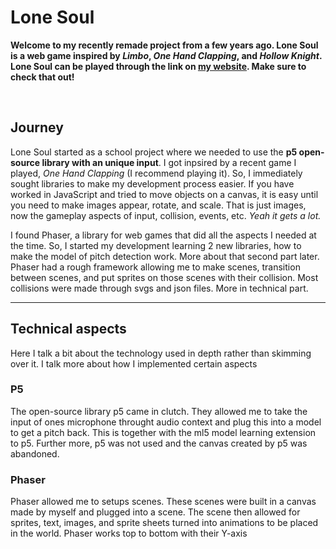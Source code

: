 <h1>Lone Soul</h1>
<p><strong>
  Welcome to my recently remade project from a few years ago. Lone Soul is a web game inspired by <em>Limbo</em>, <em>One Hand Clapping</em>, and <em>Hollow Knight</em>.
  Lone Soul can be played through the link on <a target="_blank" href="https://mikailkahya.netlify.app">my website</a>. Make sure to check that out! 
</strong></p>

<br  />
<h2>Journey</h2>
<p>
  Lone Soul started as a school project where we needed to use the <strong>p5 open-source library with an unique input</strong>. I got inpsired by a recent game I played, <em>One Hand Clapping</em> (I recommend playing it).
  So, I immediately sought libraries to make my development process easier. If you have worked in JavaScript and tried to move objects on a canvas, it is easy until you need to make images appear, rotate, and scale. 
  That is just images, now the gameplay aspects of input, collision, events, etc. 	<em>Yeah it gets a lot.</em>
</p>
<p>
  I found Phaser, a library for web games that did all the aspects I needed at the time. So, I started my development learning 2 new libraries, how to make the model of pitch detection work. More about that second part later. 
  Phaser had a rough framework allowing me to make scenes, transition between scenes, and put sprites on those scenes with their collision. Most collisions were made through svgs and json files. More in technical part.
</p>

<hr />
<h2>Technical aspects</h2>
<p>Here I talk a bit about the technology used in depth rather than skimming over it. I talk more about how I implemented certain aspects</p>

<h3>P5</h3>
<p>
  The open-source library p5 came in clutch. They allowed me to take the input of ones microphone throught audio context and plug this into a model to get a pitch back. This is together with the ml5 model learning extension to p5.
  Further more, p5 was not used and the canvas created by p5 was abandoned.
</p>

<h3>Phaser</h3>
<p>
  Phaser allowed me to setups scenes. These scenes were built in a canvas made by myself and plugged into a scene. The scene then allowed for sprites, text, images, and sprite sheets turned into animations to be placed in the world. 
  Phaser works top to bottom with their Y-axis

</p>
